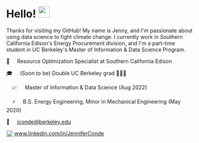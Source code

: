 # Hello! <img src="https://raw.githubusercontent.com/MartinHeinz/MartinHeinz/master/wave.gif" width="30px">

Thanks for visiting my GitHub! 
My name is Jenny, and I'm passionate about using data science to fight climate change. 
I currently work in Southern California Edison's Energy Procurement division,
and I'm a part-time student in UC Berkeley's Master of Information & Data Science Program.

🔋 &nbsp; &nbsp; Resource Optimization Specialist at Southern California Edison

🎓 &nbsp; &nbsp; (Soon to be) Double UC Berkeley grad 💙🐻💛 

&nbsp; &nbsp; 📈 &nbsp; &nbsp; Master of Information & Data Science (Aug 2022)

&nbsp; &nbsp; ⚡ &nbsp; &nbsp; B.S. Energy Engineering, Minor in Mechanical Engineering (May 2020)

📧 &nbsp; &nbsp; jconde@berkeley.edu

<img align="left" width="18px" src="https://raw.githubusercontent.com/peterthehan/peterthehan/master/assets/linkedin.svg" />www.linkedin.com/in/JenniferConde

<!-- ![LinkedIn][1] www.linkedin.com/in/JenniferConde -->




[1]: https://raw.githubusercontent.com/MartinHeinz/MartinHeinz/master/linkedin-3-16.png

<!-- ## GitHub Highlights -->
<!-- <img align="center" src="https://github-readme-stats.vercel.app/api/top-langs/?username=jjconde3&theme=dark&lands_count=3" /> -->
